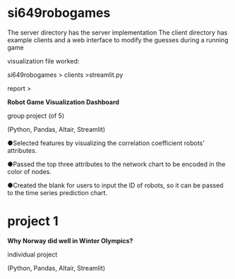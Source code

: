 # si649robogames

The server directory has the server implementation
The client directory has example clients and a web interface to modify the guesses during a running game

visualization file worked:

si649robogames > clients >streamlit.py

report >


**Robot Game Visualization Dashboard**

group project (of 5)

(Python, Pandas, Altair, Streamlit) 

●Selected features by visualizing the correlation coefficient robots’ attributes.

●Passed the top three attributes to the network chart to be encoded in the color of nodes.

●Created the blank for users to input the ID of robots, so it can be passed to the time series prediction chart.





# project 1
**Why Norway did well in Winter Olympics?**

individual project

(Python, Pandas, Altair, Streamlit)
